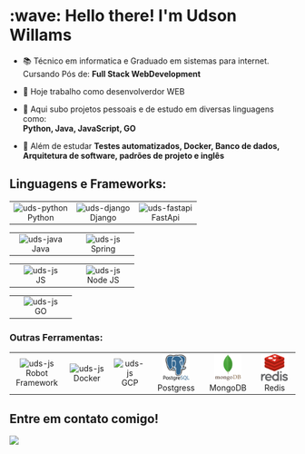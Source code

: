 <h1 align="left" id="macropower-title">:wave: Hello there! I'm Udson Willams</h1>

- <p>📚 Técnico em informatica e Graduado em sistemas para internet. <br>Cursando Pós de: <b>Full Stack WebDevelopment</b></p>
- <p>🔭 Hoje trabalho como desenvolverdor WEB </p>
- <p>📖 Aqui subo projetos pessoais e de estudo em diversas linguagens como:  <br><b>Python, Java, JavaScript, GO</b></p>
- <p>🌱 Além de estudar <b>Testes automatizados, Docker, Banco de dados, Arquitetura de software, padrões de projeto e inglês</b></p>

## Linguagens e Frameworks:
<table>
  <tr>
    <td align="center" width="96">
        <img src="https://cdn.jsdelivr.net/gh/devicons/devicon/icons/python/python-original-wordmark.svg" width="48" height="48" alt="uds-python" />
      <br>Python
    </td>
    <td align="center" width="96">
        <img src="https://cdn.jsdelivr.net/gh/devicons/devicon/icons/django/django-plain.svg" width="48" height="48" alt="uds-django" />
      <br>Django
    </td>
    <td align="center" width="96">
        <img src="https://cdn.jsdelivr.net/gh/devicons/devicon/icons/fastapi/fastapi-original.svg" width="48" height="48" alt="uds-fastapi" />
      <br>FastApi
    </td>
  </tr>
</table>
<table>
  <tr>
    <td align="center" width="96">
        <img src="https://cdn.jsdelivr.net/gh/devicons/devicon/icons/java/java-original-wordmark.svg" width="48" height="48" alt="uds-java" />
      <br>Java
    </td>
    <td align="center" width="96">
        <img src="https://cdn.jsdelivr.net/gh/devicons/devicon/icons/spring/spring-original-wordmark.svg" width="48" height="48" alt="uds-js" />
      <br>Spring
    </td>
    </tr>
</table>
<table>
  <tr>
    <td align="center" width="96">
        <img src="https://cdn.jsdelivr.net/gh/devicons/devicon/icons/javascript/javascript-original.svg" width="48" height="48" alt="uds-js" />
      <br>JS
    </td>
    <td align="center" width="96">
        <img src="https://cdn.jsdelivr.net/gh/devicons/devicon/icons/nodejs/nodejs-original-wordmark.svg" width="48" height="48" alt="uds-js" />
      <br>Node JS
    </td>
    </tr>
</table>
<table>
      <td align="center" width="96">
        <img src="https://cdn.jsdelivr.net/gh/devicons/devicon/icons/go/go-original.svg" width="48" height="48" alt="uds-js" />
      <br>GO
    </td>
</table>

### Outras Ferramentas:
<table>
  <tr>
    <td align="center" width="96">
        <img src="https://cdn.icon-icons.com/icons2/2148/PNG/512/robotframework_icon_132027.png" width="48" height="48" alt="uds-js" />
      <br>Robot Framework
    </td>
    <td align="center" width="96">
        <img src="https://cdn.jsdelivr.net/gh/devicons/devicon/icons/docker/docker-original-wordmark.svg" width="48" height="48" alt="uds-js" />
      <br>Docker
    </td>
    <td align="center" width="96">
        <img src="https://cdn.jsdelivr.net/gh/devicons/devicon/icons/googlecloud/googlecloud-original-wordmark.svg" width="48" height="48" alt="uds-js" />
      <br>GCP
    </td>
    <td align="center" width="96">
        <img src="https://github.com/devicons/devicon/blob/v2.16.0/icons/postgresql/postgresql-original-wordmark.svg" width="48" height="48" alt="uds-js" />
      <br>Postgress
    </td>
    <td align="center" width="96">
        <img src="https://github.com/devicons/devicon/blob/v2.16.0/icons/mongodb/mongodb-original-wordmark.svg" width="48" height="48" alt="uds-js" />
      <br>MongoDB
    </td>
    <td align="center" width="96">
        <img src="https://github.com/devicons/devicon/blob/v2.16.0/icons/redis/redis-original-wordmark.svg" width="48" height="48" alt="uds-js" />
      <br>Redis
    </td>
    </tr>
</table> 

  ## Entre em contato comigo!
  
 <div>
  <a target="_blank" href="https://www.linkedin.com/in/udsonwillams" target="blank"><img src="https://img.shields.io/badge/-LinkedIn-%230077B5?style=for-the-badge&logo=linkedin&logoColor=white"></a> 
  </div>
 
